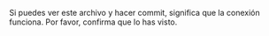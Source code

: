 Si puedes ver este archivo y hacer commit, significa que la conexión funciona. Por favor, confirma que lo has visto.
